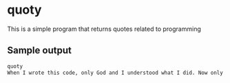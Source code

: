 # quoty

This is a simple program that returns quotes related to programming

## Sample output

```sh
quoty
When I wrote this code, only God and I understood what I did. Now only God knows. - Anon
```
